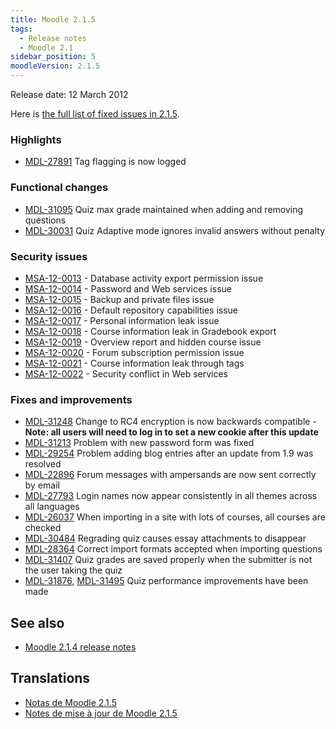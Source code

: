 ```yaml
---
title: Moodle 2.1.5
tags:
  - Release notes
  - Moodle 2.1
sidebar_position: 5
moodleVersion: 2.1.5
---
```

Release date: 12 March 2012

Here is [the full list of fixed issues in 2.1.5](http://tracker.moodle.org/secure/IssueNavigator!executeAdvanced.jspa?jqlQuery=project+%3D+mdl+AND+resolution+%3D+fixed+AND+fixVersion+in+%28%222.1.5%22%29+ORDER+BY+priority+DESC&runQuery=true&clear=true).

### Highlights

- [MDL-27891](https://tracker.moodle.org/browse/MDL-27891) Tag flagging is now logged

### Functional changes

- [MDL-31095](https://tracker.moodle.org/browse/MDL-31095) Quiz max grade maintained when adding and removing questions
- [MDL-30031](https://tracker.moodle.org/browse/MDL-30031) Quiz Adaptive mode ignores invalid answers without penalty

### Security issues

- [MSA-12-0013](http://moodle.org/mod/forum/discuss.php?d=198621) - Database activity export permission issue
- [MSA-12-0014](http://moodle.org/mod/forum/discuss.php?d=198622) - Password and Web services issue
- [MSA-12-0015](http://moodle.org/mod/forum/discuss.php?d=198623) - Backup and private files issue
- [MSA-12-0016](http://moodle.org/mod/forum/discuss.php?d=198624) - Default repository capabilities issue
- [MSA-12-0017](http://moodle.org/mod/forum/discuss.php?d=198625) - Personal information leak issue
- [MSA-12-0018](http://moodle.org/mod/forum/discuss.php?d=198627) - Course information leak in Gradebook export
- [MSA-12-0019](http://moodle.org/mod/forum/discuss.php?d=198628) - Overview report and hidden course issue
- [MSA-12-0020](http://moodle.org/mod/forum/discuss.php?d=198629) - Forum subscription permission issue
- [MSA-12-0021](http://moodle.org/mod/forum/discuss.php?d=198630) - Course information leak through tags
- [MSA-12-0022](http://moodle.org/mod/forum/discuss.php?d=198631) - Security conflict in Web services

### Fixes and improvements

- [MDL-31248](https://tracker.moodle.org/browse/MDL-31248) Change to RC4 encryption is now backwards compatible - **Note: all users will need to log in to set a new cookie after this update**
- [MDL-31213](https://tracker.moodle.org/browse/MDL-31213) Problem with new password form was fixed
- [MDL-29254](https://tracker.moodle.org/browse/MDL-29254) Problem adding blog entries after an update from 1.9 was resolved
- [MDL-22896](https://tracker.moodle.org/browse/MDL-22896) Forum messages with ampersands are now sent correctly by email
- [MDL-27793](https://tracker.moodle.org/browse/MDL-27793) Login names now appear consistently in all themes across all languages
- [MDL-26037](https://tracker.moodle.org/browse/MDL-26037) When importing in a site with lots of courses, all courses are checked
- [MDL-30484](https://tracker.moodle.org/browse/MDL-30484) Regrading quiz causes essay attachments to disappear
- [MDL-28364](https://tracker.moodle.org/browse/MDL-28364) Correct import formats accepted when importing questions
- [MDL-31407](https://tracker.moodle.org/browse/MDL-31407) Quiz grades are saved properly when the submitter is not the user taking the quiz
- [MDL-31876](https://tracker.moodle.org/browse/MDL-31876), [MDL-31495](https://tracker.moodle.org/browse/MDL-31495) Quiz performance improvements have been made

## See also

- [Moodle 2.1.4 release notes](/general/releases/2.1/2.1.4)

## Translations

- [Notas de Moodle 2.1.5](https://docs.moodle.org/es/Notas_de_Moodle_2.1.5)
- [Notes de mise à jour de Moodle 2.1.5](https://docs.moodle.org/fr/Notes_de_mise_à_jour_de_Moodle_2.1.5)
